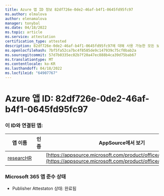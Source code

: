 ```yaml
---
title: Azure 앱 ID 정보 82df726e-0de2-46af-b4f1-0645fd95fc97
ms.author: elmalova
author: elenamalova
manager: tonybal
ms.date: 04/18/2022
ms.topic: article
ms.service: attestation
certification_type: attested
description: 82df726e-0de2-46af-b4f1-0645fd95fc97에 대해 사용 가능한 모든 보안 및 규정 준수 정보입니다.
ms.openlocfilehash: 7bf5fa52ca7bc4f8585de9c147939c75cf0bab2a
ms.sourcegitcommit: 57d7b0335ec02b7f20a47ec888b4ca39d75bab67
ms.translationtype: MT
ms.contentlocale: ko-KR
ms.lasthandoff: 04/18/2022
ms.locfileid: "64907767"
---
```

# <a name="azure-app-id-82df726e-0de2-46af-b4f1-0645fd95fc97"></a>Azure 앱 ID: 82df726e-0de2-46af-b4f1-0645fd95fc97


### <a name="apps-associated-with-this-id"></a>이 ID와 연결된 앱:
| **앱 이름** | **인증** | **AppSource에서 보기** |
|--------------|---------------|-----------------------|
| [researcHR](../forward/WA200002557.md) |  | [https://appsource.microsoft.com/product/office/WA200002557](https://appsource.microsoft.com/product/office/WA200002557) |

### <a name="microsoft-365-app-compliance-status"></a>Microsoft 365 앱 준수 상태
- Publisher Attestaton 상태: 완료됨
